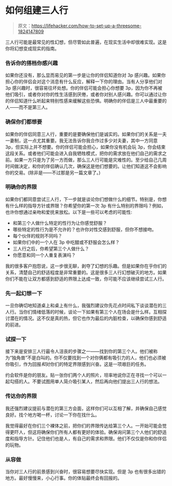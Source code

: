 # 如何组建三人行

> 原文：<https://lifehacker.com/how-to-set-up-a-threesome-1824147809>

三人行可能是最常见的性幻想，但尽管如此普遍，在现实生活中却很难实现。这是你将幻想变成现实的指南。



### 告诉你的搭档你感兴趣

如果你还没有，那么显而易见的第一步是让你的伴侣知道你对 3p 感兴趣。如果你担心你的伴侣会对这个消息有什么反应，解释一下你的理由。当有人分享他们对 3p 感兴趣时，很容易往坏处想。你的伴侣可能会担心你想要 3p，因为你不再被他们吸引，或者你对你的性生活感到厌倦，或者你对别人感兴趣。你可以通过让你的伴侣知道什么听起来特别性感来缓解这些恐惧。明确你的伴侣是三人中最重要的人——而不是第三人。

### 确保你们都想要

如果你的伴侣同意三人行，重要的是要确保他们是诚实的。如果你们的关系是一夫一妻制，这一点尤其重要。我无法告诉你我合作过多少对夫妻，其中一方同意 3p，但实际上并不想要。你的伴侣可能会担心，如果你没有机会玩 3p，你会结束这段关系。或者他们可能会进入自我牺牲模式，把你的需求放在他们自己的需求之前。如果一方只是为了另一方而做，那么三人行可能是灾难性的。至少给自己几周时间做决定，和你的伴侣确认几次，确保这是他们想要的。让他们知道这不会影响你的交易。(除非是——不过那是另一篇文章了。)

### 明确你的界限

如果你们都同意尝试三人行，下一步就是谈论你们想做什么的细节。特别是，你想有什么样的指导方针或界限？你希望你的第一次 3p 有什么特别的界限吗？例如，也许你想通过亲吻和爱抚来放松。以下是一些可以考虑的可能性:

*   和第三个人做什么特定的性行为让你感觉舒服？
*   哪些特定的性行为是不允许的？也许你对性交感到舒服，但你不想接吻。
*   每个伙伴的规则不同吗？
*   如果你们中的一个人在 3p 中吃醋或不舒服会怎么样？
*   三人行之后，你希望第三个人做什么？
*   你愿意和同一个人重复表演吗？

我的很多客户抱怨说，这一步很无聊，剥夺了幻想的乐趣。但是如果你在乎你们的关系，清楚自己的舒适程度是非常重要的。这是很多三人行幻想破灭的地方。如果你们不能在让双方都感到舒适的界限上达成一致，你可能不应该继续尝试三人行。

### 先一起幻想一下

一旦你确切地知道桌上和桌上有什么，我强烈建议你先花点时间私下谈谈潜在的三人行。当你们情绪低落的时候，谈论一下如果有第三个人在场会是什么样。互相探讨潜在的情况。这不仅是真的热，但它也作为最后的内脏检查，以确保你感到舒适的前进。

### 试探一下

接下来是安排三人行最令人沮丧的步骤之一——找到你的第三个人。他们被称为“独角兽”不是白叫的。你不仅要找到一个对你俩都有吸引力的人，他们也必须被你吸引，作为回报*和*对你们的特定界限感到兴奋。这是一项艰巨的任务。

约会软件是你的朋友。贴一张你们两个人的照片，坦率地说你正在寻找一个可以一起勾搭的人。不要试图用单人简介吸引某人，然后再向他们提出三人行的想法。

### 传达你的界限

我还强烈建议提前与潜在的第三方会面，这样你们可以互相了解，并确保自己感觉良好。找个地方喝一杯，讨论一下你在找什么。

我觉得最好在你们三个裸体之前，把你们的界限传达给第三个人。一开始可能会觉得更吓人，但这将确保你们所有人都有更好的体验。确保询问第三个人他们的舒适度和指导方针。记住他们也是人，有自己的需求和界限。他们不仅仅是你和你伴侣的玩物。

### 从容做

当你对三人行的前景感到兴奋时，很容易想要尽快实现。但是 3p 也有很多出错的地方。最好慢慢来，小心行事。你的体贴最终会有回报的。